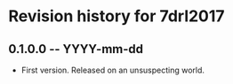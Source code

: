 # Revision history for 7drl2017

## 0.1.0.0  -- YYYY-mm-dd

* First version. Released on an unsuspecting world.
